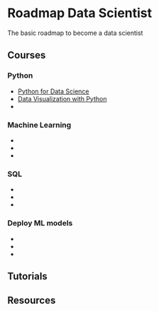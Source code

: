 # Roadmap Data Scientist

The basic roadmap to become a data scientist

## Courses

### Python

- [Python for Data Science](https://courses.cognitiveclass.ai/courses/course-v1:Cognitiveclass+PY0101EN+v2/info)
- [Data Visualization with Python](https://courses.cognitiveclass.ai/courses/course-v1:CognitiveClass+DV0101EN+v1/info)
- 

### Machine Learning

-
-
-

### SQL

-
-
-

### Deploy ML models

-
-
-

## Tutorials

## Resources
